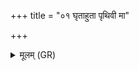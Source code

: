 +++
title = "०१ घृताहुता पृथिवी मा"

+++
<details><summary>मूलम् (GR)</summary>

घृताहुता पृथिवी मा न एनो +++(Bhatt. ghṛtāhṛdā)+++  
ऽस्मान् प्रजां वोचत किल्बिषाणि । +++(Bhatt. prajān)+++  
अनातुराः सुमनसः सुवीरा  
ज्योग् जीवन्तस् तव सख्ये स्याम ॥
</details>